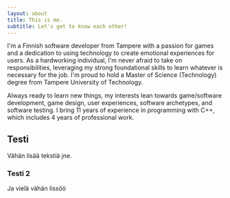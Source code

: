 ```yaml
---
layout: about
title: This is me.
subtitle: Let's get to know each other!
---
```


I'm a Finnish software developer from Tampere with a passion for games and a dedication to using technology to create emotional experiences for users. As a hardworking individual, I'm never afraid to take on responsibilities, leveraging my strong foundational skills to learn whatever is necessary for the job. I'm proud to hold a Master of Science (Technology) degree from Tampere University of Technology.

Always ready to learn new things, my interests lean towards game/software development, game design, user experiences, software archetypes, and software testing. I bring 11 years of experience in programming with C++, which includes 4 years of professional work.

## Testi

Vähän lisää tekstiä jne.

### Testi 2

Ja vielä vähän lissöö